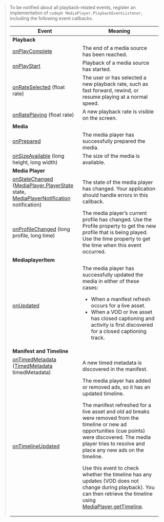 ---
---

>To be notified about all playback-related events, register an implementation of `codeph MediaPlayer.PlaybackEventListener`, including the following event callbacks.
>
>
><table frame="all" colsep="1" rowsep="1"> 
 <tgroup cols="2" colsep="1" rowsep="1" class="FormatA"> 
  <colspec colnum="1" colname="1" colwidth="1*" /> 
  <colspec colnum="2" colname="2" colwidth="2*" /> 
  <thead> 
   <tr rowsep="1"> 
    <th colname="1" class="entry">Event</th> 
    <th colname="2" class="entry">Meaning</th> 
   </tr> 
  </thead> 
  <tbody> 
   <tr rowsep="1"> 
    <td namest="1" nameend="2"><b>Playback</b> </td> 
   </tr> 
   <tr rowsep="1"> 
    <td colname="1"> <a href="http://help.adobe.com/en_US/primetime/api/psdk/javadoc_1.4/com/adobe/mediacore/MediaPlayer.PlaybackEventListener.html#onPlayComplete()" format="html" scope="external">onPlayComplete</a> </td> 
    <td colname="2">The end of a media source has been reached.</td> 
   </tr> 
   <tr rowsep="1"> 
    <td colname="1"> <a href="http://help.adobe.com/en_US/primetime/api/psdk/javadoc_1.4/com/adobe/mediacore/MediaPlayer.PlaybackEventListener.html#onPlayStart()" format="html" scope="external">onPlayStart</a> </td> 
    <td colname="2">Playback of a media source has started.</td> 
   </tr> 
   <tr rowsep="1"> 
    <td colname="1"> <a href="http://help.adobe.com/en_US/primetime/api/psdk/javadoc_1.4/com/adobe/mediacore/MediaPlayer.PlaybackEventListener.html#onRateSelected(float)" format="html" scope="external">onRateSelected</a> (float rate) </td> 
    <td colname="2">The user or 
     <ph conkeyref="phrases/primetime-sdk-name" /> has selected a new playback rate, such as fast forward, rewind, or resume playing at a normal speed. </td> 
   </tr> 
   <tr rowsep="1"> 
    <td colname="1"><a href="http://help.adobe.com/en_US/primetime/api/psdk/javadoc_1.4/com/adobe/mediacore/MediaPlayer.PlaybackEventListener.html#onRatePlaying(float)" format="html" scope="external">onRatePlaying</a> (float rate) </td> 
    <td colname="2">A new playback rate is visible on the screen.</td> 
   </tr> 
   <tr rowsep="1"> 
    <td namest="1" nameend="2"><b>Media</b> </td> 
   </tr> 
   <tr rowsep="1"> 
    <td colname="1"> <a href="http://help.adobe.com/en_US/primetime/api/psdk/javadoc_1.4/com/adobe/mediacore/MediaPlayer.PlaybackEventListener.html#onPrepared()" format="html" scope="external">onPrepared</a> </td> 
    <td colname="2">The media player has successfully prepared the media.</td> 
   </tr> 
   <tr rowsep="1"> 
    <td colname="1"> <a href="http://help.adobe.com/en_US/primetime/api/psdk/javadoc_1.4/com/adobe/mediacore/MediaPlayer.PlaybackEventListener.html#onSizeAvailable(long,%20long)" format="html" scope="external">onSizeAvailable</a> (long height, long width) </td> 
    <td colname="2">The size of the media is available.</td> 
   </tr> 
   <tr rowsep="1"> 
    <td namest="1" nameend="2"><b>Media Player</b> </td> 
   </tr> 
   <tr rowsep="1"> 
    <td colname="1"><a href="http://help.adobe.com/en_US/primetime/api/psdk/javadoc_1.4/com/adobe/mediacore/MediaPlayer.PlaybackEventListener.html#onStateChanged(com.adobe.mediacore.MediaPlayer.PlayerState,com.adobe.mediacore.MediaPlayerNotification)" format="html" scope="local">onStateChanged</a> (<a href="http://help.adobe.com/en_US/primetime/api/psdk/javadoc_1.4/com/adobe/mediacore/MediaPlayer.PlayerState.html" format="html" scope="external">MediaPlayer.PlayerState</a> state, <a href="http://help.adobe.com/en_US/primetime/api/psdk/javadoc_1.4/com/adobe/mediacore/MediaPlayerNotification.html" format="html" scope="external">MediaPlayerNotification</a> notification) </td> 
    <td colname="2">The state of the media player has changed. Your application should handle errors in this callback.</td> 
   </tr> 
   <tr rowsep="1"> 
    <td colname="1"> <a href="http://help.adobe.com/en_US/primetime/api/psdk/javadoc_1.4/com/adobe/mediacore/MediaPlayer.PlaybackEventListener.html#onProfileChanged(long,%20long)" format="html" scope="external">onProfileChanged</a> (long profile, long time) </td> 
    <td colname="2"> The media player’s current profile has changed. Use the <span class="codeph">Profile</span> property to get the new profile that is being played. Use the <span class="codeph">time</span> property to get the time when this event occurred. </td> 
   </tr> 
   <tr rowsep="1"> 
    <td namest="1" nameend="2"><b>MediaplayerItem</b> </td> 
   </tr> 
   <tr rowsep="1"> 
    <td colname="1"><a href="http://help.adobe.com/en_US/primetime/api/psdk/javadoc_1.4/com/adobe/mediacore/MediaPlayer.PlaybackEventListener.html#onUpdated()" format="html" scope="external">onUpdated</a> </td> 
    <td colname="2">The media player has successfully updated the media in either of these cases: 
     <ul> 
      <li>When a manifest refresh occurs for a live asset.</li> 
      <li>When a VOD or live asset has closed captioning and activity is first discovered for a closed captioning track.</li> 
     </ul> </td> 
   </tr> 
   <tr rowsep="1"> 
    <td namest="1" nameend="2"><b>Manifest and Timeline</b></td> 
   </tr> 
   <tr rowsep="1"> 
    <td colname="1"> <a href="http://help.adobe.com/en_US/primetime/api/psdk/javadoc_1.4/com/adobe/mediacore/MediaPlayer.PlaybackEventListener.html#onTimedMetadata(com.adobe.mediacore.metadata.TimedMetadata)" format="html" scope="external">onTimedMetadata</a> (<a href="http://help.adobe.com/en_US/primetime/api/psdk/javadoc_1.4/com/adobe/mediacore/metadata/TimedMetadata.html" format="html" scope="external">TimedMetadata</a> timedMetadata) </td> 
    <td colname="2">A new timed metadata is discovered in the manifest.</td> 
   </tr> 
   <tr rowsep="0"> 
    <td colname="1"><a href="http://help.adobe.com/en_US/primetime/api/psdk/javadoc_1.4/com/adobe/mediacore/MediaPlayer.PlaybackEventListener.html#onTimelineUpdated()" format="html" scope="external">onTimelineUpdated</a> </td> 
    <td colname="2">The media player has added or removed ads, so it has an updated timeline. <p>The manifest refreshed for a live asset and old ad breaks were removed from the timeline or new ad opportunities (cue points) were discovered. The media player tries to resolve and place any new ads on the timeline.</p><p> Use this event to check whether the timeline has any updates (VOD does not change during playback). You can then retrieve the timeline using <a href="http://help.adobe.com/en_US/primetime/api/psdk/javadoc_1.4/com/adobe/mediacore/MediaPlayer.html#getTimeline()" format="html" scope="external">MediaPlayer.getTimeline</a>. </p> </td> 
   </tr> 
  </tbody> 
 </tgroup> 
</table>

>
